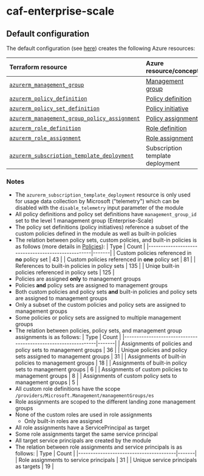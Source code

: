 # caf-enterprise-scale

## Default configuration

The default configuration (see [here](https://github.com/Azure/terraform-azurerm-caf-enterprise-scale/wiki/%5BUser-Guide%5D-Getting-Started#provisioning-instructions)) creates the following Azure resources:


 | Terraform resource                                                                         | Azure resource/concept                 | Count |
 |:-------------------------------------------------------------------------------------------|:---------------------------------------|------:|
 | [`azurerm_management_group`](azurerm_management_group)                                     | [Management group](management-group)   |     8 |
 | [`azurerm_policy_definition`](azurerm_policy_definition)                                   | [Policy definition](policy-definition) |   124 |
 | [`azurerm_policy_set_definition`](azurerm_policy_set_definition)                           | [Policy initiative](policy-initiative) |    12 |
 | [`azurerm_management_group_policy_assignment`](azurerm_management_group_policy_assignment) | [Policy assignment](policy-assignment) |    36 |
 | [`azurerm_role_definition`](azurerm_role_definition)                                       | [Role definition](role-definition)     |     5 |
 | [`azurerm_role_assignment`](azurerm_role_assignment)                                       | [Role assignment](role-assignment)     |    31 |
 | [`azurerm_subscription_template_deployment`](azurerm_subscription_template_deployment)     | Subscription template deployment       |     1 |

### Notes

- The `azurerm_subscription_template_deployment` resource is only used for usage data collection by Microsoft ("telemetry") which can be disabled with the `disable_telemetry` input parameter of the module
- All policy definitions and policy set definitions have `management_group_id` set to the level 1 management group (Enterprise-Scale)
- The policy set definitions (policy initiatives) reference a subset of the custom policies defined in the module as well as built-in policies
- The relation between policy sets, custom policies, and built-in policies is as follows (more details in [Policies](#policies.md)):
    | Type                                              | Count |
    |---------------------------------------------------|-------|
    | Custom policies referenced in **no** policy set   | 43    |
    | Custom policies referenced in **one** policy set  | 81    |
    | References to built-in policies in policy sets    | 135   |
    | Uniqe built-in policies referenced in policy sets | 125   |
- Policies are assigned **only** to management groups
- Policies **and** policy sets are assigned to management groups
- Both custom policies and policy sets **and** built-in policies and policy sets are assigned to management groups
- Only a subset of the custom policies and policy sets are assigned to management groups
- Some policies or policy sets are assigned to multiple management groups
- The relation between policies, policy sets, and management group assignments is as follows:
    | Type                                                          | Count |
    |---------------------------------------------------------------|-------|
    | Assignments of policies and policy sets to management groups  | 36    |
    | Unique policies and policy sets assigned to management groups | 31    |
    | Assignments of built-in policies to management groups         | 18    |
    | Assignments of built-in policy sets to management groups      | 6     |
    | Assignments of custom policies to management groups           | 8     |
    | Assignments of custom policy sets to management groups        | 5     |
- All custom role definitions have the scope `/providers/Microsoft.Management/managementGroups/es`
- Role assignments are scoped to the different landing zone management groups
- None of the custom roles are used in role assignments
  - Only built-in roles are assigned
- All role assignments have a ServicePrincipal as target
- Some role assignments target the same service principal
- All target service principals are created by the module
- The relation between role assignments and service principals is as follows:
    | Type                                   | Count |
    |----------------------------------------|-------|
    | Role assignments to service principals | 31    |
    | Unique service principals as targets   | 19    |

[management-group]: https://learn.microsoft.com/en-us/azure/governance/management-groups/
[policy-assignment]: https://learn.microsoft.com/en-us/azure/governance/policy/concepts/assignment-structure
[policy-definition]: https://learn.microsoft.com/en-us/azure/governance/policy/concepts/definition-structure
[policy-initiative]: https://learn.microsoft.com/en-us/azure/governance/policy/concepts/initiative-definition-structure
[role-definition]: https://learn.microsoft.com/en-gb/azure/role-based-access-control/role-definitions
[role-assignment]: https://learn.microsoft.com/en-gb/azure/role-based-access-control/role-assignments

[azurerm_management_group_policy_assignment]: https://registry.terraform.io/providers/hashicorp/azurerm/latest/docs/resources/management_group_policy_assignment
[azurerm_management_group]: https://registry.terraform.io/providers/hashicorp/azurerm/latest/docs/resources/management_group
[azurerm_policy_definition]: https://registry.terraform.io/providers/hashicorp/azurerm/latest/docs/resources/policy_definition
[azurerm_policy_set_definition]: https://registry.terraform.io/providers/hashicorp/azurerm/latest/docs/resources/policy_set_definition
[azurerm_role_definition]: https://registry.terraform.io/providers/hashicorp/azurerm/latest/docs/resources/role_definition
[azurerm_role_assignment]: https://registry.terraform.io/providers/hashicorp/azurerm/latest/docs/resources/role_assignment
[azurerm_subscription_template_deployment]: https://registry.terraform.io/providers/hashicorp/azurerm/latest/docs/resources/subscription_template_deployment

